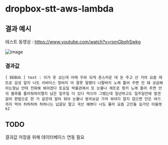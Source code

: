 # dropbox-stt-aws-lambda

## 결과 예시

테스트 동영상 : https://www.youtube.com/watch?v=rsmGbqhSwkg

![image](https://user-images.githubusercontent.com/13852925/171991963-11f0126c-f750-4cbe-8939-15e59425028e.png)

### 결과값
```
[ DEBUG ] text : 이거 옷 샀는데 어때 우와 되게 촌스러운 데 돈 주고 산 거야 요즘 레트로 감성 알지 나도 리바이스 청바지 아 잘못 말했다 나팔바지 노래 틀어 주면 안 돼 궁금해 아는형님 안테 전화해 봐야겠다 토요일 박물관에서 또 눈물나 레트로 펑키 노래 틀어 주면 안의 블루를 틀어줘하이엘지 남은 일주일 더 있다 먹으라 그랬는데 일년하고도 일주일만에 발견 없어 편법으로 한 거 같은데 알려 줘야 눈물나 동의보감 가져 와야지 알지 않으면 안은 여기까지 먹어 허허허허 허허나는 납골당 말고 국산 예쁘다 너도 몰라 요즘 고인돌 길가던 아울렛 k2
```

## TODO

결과값 저장을 위해 데이터베이스 연동 필요

